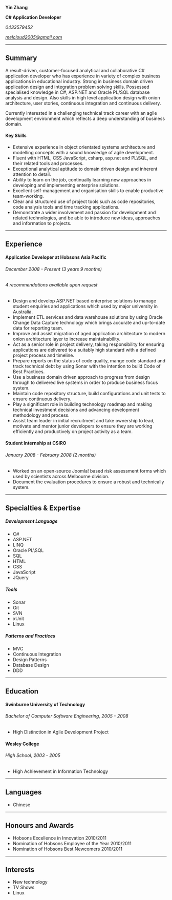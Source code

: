**Yin Zhang**

**C# Application Developer**

*0433579452*

*melcloud2005@gmail.com*

----------

## Summary ##
A result-driven, customer-focused analytical and collaborative C# application developer who has experience in variety of complex business applications in educational industry. Strong in business domain driven application design and integration problem solving skills. Possessed specialised knowledge in C#, ASP.NET and Oracle PL/SQL database analysis and design. Also skills in high level application design with onion architecture, user stories, continuous integration and continuous delivery.

Currently interested in a challenging technical track career with an agile development environment which reflects a deep understanding of business domain.

#### Key Skills ####
- Extensive experience in object orientated systems architecture and modelling concepts with a sound knowledge of agile development.
- Fluent with HTML, CSS JavaScript, csharp, asp.net and PL\SQL, and their related tools and processes.
- Exceptional analytical aptitude to domain driven design and inherent attention to detail. 
- Ability to learn on the job, continually learning new approaches in developing and implementing enterprise solutions.
- Excellent self-management and organisation skills to enable productive team-working.
- Clear and structured use of project tools such as code repositories, code analysis tools and time tracking applications.
- Demonstrate a wider involvement and passion for development and related technologies, and be able to introduce new ideas, approaches and information to projects.

----------

## Experience ##
#### Application Developer at Hobsons Asia Pacific ####
###### December 2008 - Present (3 years 9 months) ######
###### 4 recommendations available upon request  ######
- Design and develop ASP.NET based enterprise solutions to manage student enquiries and applications which used by major university in Australia.
- Implement ETL services and data warehouse solutions by using Oracle Change Data Capture technology which brings accurate and up-to-date data for reporting team.
- Improve and assist migration of aged application architecture to modern onion architecture layer to increase maintainability.
- Act as a senior role in project delivery, taking responsibility for ensuring applications are delivered to a suitably high standard with a defined project process and timeline.
- Prepare reports on the status of code quality, mange code standard and track technical debt by using Sonar with the intention to build Code of Best Practices.
- Use a business domain driven approach to progress from design through to delivered live systems in order to produce business focus system.
- Maintain code repository structure, build configurations and unit tests to ensure continuous delivery.
- Play a significant role in building technology roadmap and making technical investment decisions and advancing development methodology and process.
- Assist team leader in initial recruitment and take ownership to lead, motivate and mentor junior developers to ensure they are working efficiently and productively on project activity as a team.

#### Student Internship at CSIRO ####
###### January 2008 - February 2008 (2 months) ######
- Worked on an open-source Joomla! based risk assessment forms which used by scientists across Melbourne division.
- Document the evaluation procedures to ensure a robust and technically system.

----------

## Specialties & Expertise ##
##### Development Language #####
- C#
- ASP.NET
- LINQ
- Oracle PL\SQL
- SQL
- HTML
- CSS
- JavaScript
- JQuery

##### Tools #####
- Sonar
- Git
- SVN
- xUnit
- Linux

##### Patterns and Practices #####
- MVC
- Continuous Integration
- Design Patterns
- Database Design
- DDD

----------

## Education ##
#### Swinburne University of Technology ####
###### Bachelor of Computer Software Engineering, 2005 - 2008 ######
- High Distinction in Agile Development Project 

#### Wesley College ####
###### High School, 2003 - 2005 ######
- High Achievement in Information Technology

----------

## Languages ##
- Chinese

----------

## Honours and Awards ##
- Hobsons Excellence in Innovation 2010/2011
- Nomination of Hobsons Employee of the Year 2010/2011
- Nomination of Hobsons Best Newcomers 2010/2011

----------

## Interests ##
- New technology
- TV Shows 
- Linux 